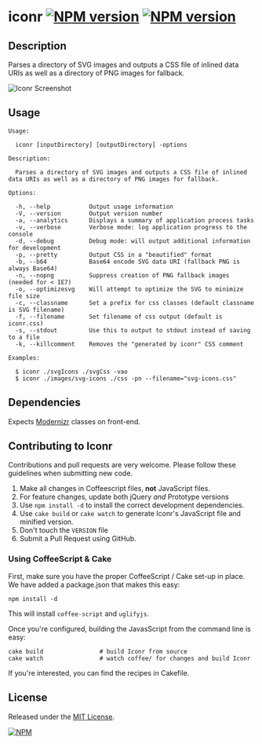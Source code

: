 # iconr [![NPM version](https://badge.fury.io/js/iconr.png)](http://badge.fury.io/js/iconr) [![NPM version](https://david-dm.org/okize/iconr.png)](https://david-dm.org/okize/iconr)

## Description
Parses a directory of SVG images and outputs a CSS file of inlined data URIs as well as a directory of PNG images for fallback.

![Iconr Screenshot](https://raw.github.com/okize/iconr/gh-pages/iconr-screenshot.gif)

## Usage

```
Usage:

  iconr [inputDirectory] [outputDirectory] -options

Description:

  Parses a directory of SVG images and outputs a CSS file of inlined data URIs as well as a directory of PNG images for fallback.

Options:

  -h, --help           Output usage information
  -V, --version        Output version number
  -a, --analytics      Displays a summary of application process tasks
  -v, --verbose        Verbose mode: log application progress to the console
  -d, --debug          Debug mode: will output additional information for development
  -p, --pretty         Output CSS in a "beautified" format
  -b, --b64            Base64 encode SVG data URI (fallback PNG is always Base64)
  -n, --nopng          Suppress creation of PNG fallback images (needed for < IE7)
  -o, --optimizesvg    Will attempt to optimize the SVG to minimize file size
  -c, --classname      Set a prefix for css classes (default classname is SVG filename)
  -f, --filename       Set filename of css output (default is iconr.css)
  -s, --stdout         Use this to output to stdout instead of saving to a file
  -k, --killcomment    Removes the "generated by iconr" CSS comment

Examples:

  $ iconr ./svgIcons ./svgCss -vao
  $ iconr ./images/svg-icons ./css -pn --filename="svg-icons.css"
```

## Dependencies

Expects [Modernizr](http://modernizr.com/) classes on front-end.

## Contributing to Iconr

Contributions and pull requests are very welcome. Please follow these guidelines when submitting new code.

1. Make all changes in Coffeescript files, **not** JavaScript files.
2. For feature changes, update both jQuery *and* Prototype versions
3. Use `npm install -d` to install the correct development dependencies.
4. Use `cake build` or `cake watch` to generate Iconr's JavaScript file and minified version.
5. Don't touch the `VERSION` file
6. Submit a Pull Request using GitHub.

### Using CoffeeScript & Cake

First, make sure you have the proper CoffeeScript / Cake set-up in place. We have added a package.json that makes this easy:

```
npm install -d
```

This will install `coffee-script` and `uglifyjs`.

Once you're configured, building the JavasScript from the command line is easy:

    cake build                # build Iconr from source
    cake watch                # watch coffee/ for changes and build Iconr

If you're interested, you can find the recipes in Cakefile.

## License

Released under the [MIT License](http://www.opensource.org/licenses/mit-license.php).

[![NPM](https://nodei.co/npm/iconr.png?downloads=true)](https://nodei.co/npm/iconr/)